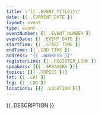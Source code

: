 ```yaml
---
title: \"{{ .EVENT_TITLE}}\"
date: {{ .CURRENT_DATE }}
layout: event
type: event
eventNumber: {{ .EVENT_NUMBER }}
eventDate: {{ .EVENT_DATE }}
startTime: {{ .START_TIME }}
endTime: {{ .END_TIME }}
address: "{{ .ADDRESS }}"
registerLink: {{ .REGISTER_LINK }}
speakers: [{{ .SPEAKERS }}]
topics: [{{ .TOPICS }}]
lat: {{ .LAT }}
lng: {{ .LNG }}
locations: [{{ .LOCATION }}]
---
```


{{ .DESCRIPTION }}